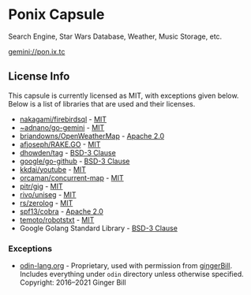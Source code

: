# Ponix Capsule

Search Engine, Star Wars Database, Weather, Music Storage, etc.

[gemini://pon.ix.tc](gemini://pon.ix.tc)

## License Info
This capsule is currently licensed as MIT, with exceptions given below. Below is a list of libraries that are used and their licenses.

* [nakagami/firebirdsql](https://github.com/nakagami/firebirdsql) - [MIT](https://opensource.org/licenses/MIT)
* [~adnano/go-gemini](https://git.sr.ht/~adnano/go-gemini) - [MIT](https://opensource.org/licenses/MIT)
* [briandowns/OpenWeatherMap](https://github.com/briandowns/openweathermap) - [Apache 2.0](https://opensource.org/licenses/Apache-2.0)
* [afjoseph/RAKE.GO](https://github.com/afjoseph/RAKE.Go) - [MIT](https://opensource.org/licenses/MIT)
* [dhowden/tag](github.com/dhowden/tag) - [BSD-3 Clause](https://opensource.org/licenses/BSD-2-Clause)
* [google/go-github](https://github.com/google/go-github) - [BSD-3 Clause](https://opensource.org/licenses/BSD-3-Clause)
* [kkdai/youtube](https://github.com/kkdai/youtube) - [MIT](https://opensource.org/licenses/MIT)
* [orcaman/concurrent-map](https://github.com/orcaman/concurrent-map) - [MIT](https://opensource.org/licenses/MIT)
* [pitr/gig](https://github.com/pitr/gig) - [MIT](https://opensource.org/licenses/MIT)
* [rivo/uniseg](https://github.com/rivo/uniseg) - [MIT](https://opensource.org/licenses/MIT)
* [rs/zerolog](https://github.com/rs/zerolog) - [MIT](https://opensource.org/licenses/MIT)
* [spf13/cobra](https://github.com/spf13/cobra) - [Apache 2.0](https://opensource.org/licenses/Apache-2.0)
* [temoto/robotstxt](https://github.com/temoto/robotstxt) - [MIT](https://opensource.org/licenses/MIT)
* Google Golang Standard Library - [BSD-3 Clause](https://opensource.org/licenses/BSD-3-Clause)

### Exceptions
* [odin-lang.org](https://github.com/odin-lang/odin-lang.org) - Proprietary, used with permission from [gingerBill](https://github.com/gingerBill). Includes everything under `odin` directory unless otherwise specified. Copyright: 2016–2021 Ginger Bill
